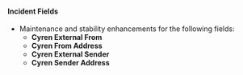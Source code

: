 
#### Incident Fields
- Maintenance and stability enhancements for the following fields:
    - **Cyren External From**
    - **Cyren From Address**
    - **Cyren External Sender**
    - **Cyren Sender Address**
